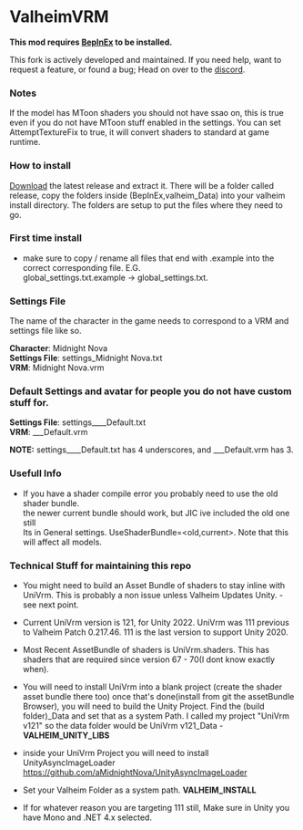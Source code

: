 # ValheimVRM

**This mod requires [BepInEx](https://thunderstore.io/c/valheim/p/denikson/BepInExPack_Valheim/) to be installed.**

This fork is actively developed and maintained. If you need help, want to request a feature, or found a bug; Head on over to the [discord](https://discord.gg/q3wuVMCvXE).

### Notes
If the model has MToon shaders you should not have ssao on, this is true even if you do not have MToon stuff enabled in the settings. You can set AttemptTextureFix to true, it will convert shaders to standard at game runtime.

### How to install
[Download](https://github.com/aMidnightNova/ValheimVRM/releases/latest) the latest release and extract it. There will be a folder called release, copy the folders inside (BepInEx,valheim_Data) into your valheim install directory.
The folders are setup to put the files where they need to go.

### First time install
- make sure to copy / rename all files that end with .example into the correct corresponding file. E.G. \
 global_settings.txt.example -> global_settings.txt.

### Settings File
The name of the character in the game needs to correspond to a VRM and settings file like so.

**Character**: Midnight Nova \
**Settings File**: settings_Midnight Nova.txt \
**VRM**: Midnight Nova.vrm


### Default Settings and avatar for people you do not have custom stuff for.

**Settings File**: settings____Default.txt \
**VRM**: ___Default.vrm

**NOTE:** settings____Default.txt has 4 underscores, and ___Default.vrm has 3.

### Usefull Info
- If you have a shader compile error you probably need to use the old shader bundle. \
  the newer current bundle should work, but JIC ive included the old one still\
  Its in General settings. UseShaderBundle=<old,current>. Note that this will affect all models.

### Technical Stuff for maintaining this repo
- You might need to build an Asset Bundle of shaders to stay inline with UniVrm. This is probably a non issue
  unless Valheim Updates Unity. - see next point.
- Current UniVrm version is 121, for Unity 2022. UniVrm was 111 previous to  Valheim Patch 0.217.46. 111 is the last version to support Unity 2020.
- Most Recent AssetBundle of shaders is UniVrm.shaders. This has shaders that are required since version 67 - 70(I dont know exactly when).
- You will need to install UniVrm into a blank project (create the shader asset bundle there too)
  once that's done(install from git the assetBundle Browser), you will need to build the Unity Project. Find the (build folder)_Data and set that 
  as a system Path. I called my project "UniVrm v121" so the data folder would be UniVrm v121_Data - **VALHEIM_UNITY_LIBS**
- inside your UniVrm Project you will need to install UnityAsyncImageLoader https://github.com/aMidnightNova/UnityAsyncImageLoader
- Set your Valheim Folder as a system path. **VALHEIM_INSTALL**


- If for whatever reason you are targeting 111 still, Make sure in Unity you have Mono  and .NET 4.x selected.
